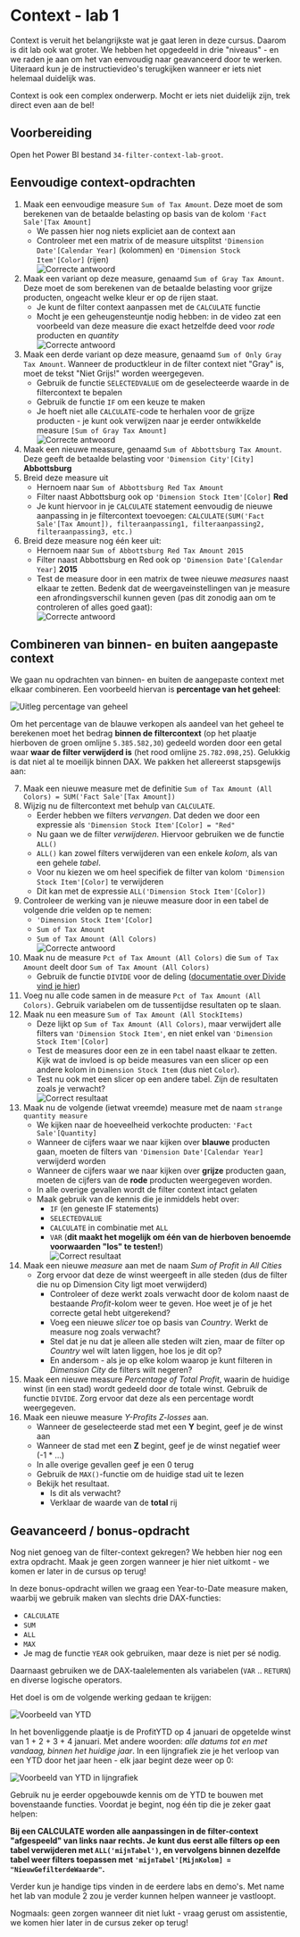 # Context - lab 1

Context is veruit het belangrijkste wat je gaat leren in deze cursus. Daarom is dit lab ook wat groter. We hebben het opgedeeld in drie "niveaus" - en we raden je aan om het van eenvoudig naar geavanceerd door te werken. Uiteraard kun je de instructievideo's terugkijken wanneer er iets niet helemaal duidelijk was.

Context is ook een complex onderwerp. Mocht er iets niet duidelijk zijn, trek direct even aan de bel!

## Voorbereiding

Open het Power BI bestand `34-filter-context-lab-groot`.

## Eenvoudige context-opdrachten

1. Maak een eenvoudige measure `Sum of Tax Amount`. Deze moet de som berekenen van de betaalde belasting op basis van de kolom `'Fact Sale'[Tax Amount]`
   * We passen hier nog niets expliciet aan de context aan
   * Controleer met een matrix of de measure uitsplitst `'Dimension Date'[Calendar Year]` (kolommen) en `'Dimension Stock Item'[Color]` (rijen)  
![Correcte antwoord](img/33-01-correctantwoord.png)
2. Maak een variant op deze measure, genaamd `Sum of Gray Tax Amount`. Deze moet de som berekenen van de betaalde belasting voor grijze producten, ongeacht welke kleur er op de rijen staat.
   * Je kunt de filter context aanpassen met de `CALCULATE` functie
   * Mocht je een geheugensteuntje nodig hebben: in de video zat een voorbeeld van deze measure die exact hetzelfde deed voor *rode* producten en *quantity*  
![Correcte antwoord](img/33-02-correctantwoord.png)
3. Maak een derde variant op deze measure, genaamd `Sum of Only Gray Tax Amount`. Wanneer de productkleur in de filter context niet "Gray" is, moet de tekst "Niet Grijs!" worden weergegeven.
   * Gebruik de functie `SELECTEDVALUE` om de geselecteerde waarde in de filtercontext te bepalen
   * Gebruik de functie `IF` om een keuze te maken
   * Je hoeft niet alle `CALCULATE`-code te herhalen voor de grijze producten - je kunt ook verwijzen naar je eerder ontwikkelde measure `[Sum of Gray Tax Amount]`  
![Correcte antwoord](img/33-03-correctantwoord.png)
4. Maak een nieuwe measure, genaamd `Sum of Abbottsburg Tax Amount`. Deze geeft de betaalde belasting voor `'Dimension City'[City]` **Abbottsburg**
5. Breid deze measure uit
   * Hernoem naar `Sum of Abbottsburg Red Tax Amount`
   * Filter naast Abbottsburg ook op `'Dimension Stock Item'[Color]` **Red**
   * Je kunt hiervoor in je `CALCULATE` statement eenvoudig de nieuwe aanpassing in je filtercontext toevoegen: `CALCULATE(SUM('Fact Sale'[Tax Amount]), filteraanpassing1, filteraanpassing2, filteraanpassing3, etc.)`
6. Breid deze measure nog één keer uit:
   * Hernoem naar `Sum of Abbottsburg Red Tax Amount 2015`
   * Filter naast Abbottsburg en Red ook op `'Dimension Date'[Calendar Year]` **2015**
   * Test de measure door in een matrix de twee nieuwe *measures* naast elkaar te zetten. Bedenk dat de weergaveinstellingen van je measure een afrondingsverschil kunnen geven (pas dit zonodig aan om te controleren of alles goed gaat):  
![Correcte antwoord](img/33-06-correctantwoord.png)

## Combineren van binnen- en buiten aangepaste context

We gaan nu opdrachten van binnen- en buiten de aangepaste context met elkaar combineren. Een voorbeeld hiervan is **percentage van het geheel**:

![Uitleg percentage van geheel](img/33-07-uitleg.png)

Om het percentage van de blauwe verkopen als aandeel van het geheel te berekenen moet het bedrag **binnen de filtercontext** (op het plaatje hierboven de groen omlijne `5.385.582,30`) gedeeld worden door een getal waar **waar de filter verwijderd is** (het rood omlijne `25.782.098,25`). Gelukkig is dat niet al te moeilijk binnen DAX. We pakken het allereerst stapsgewijs aan:

7. Maak een nieuwe measure met de definitie `Sum of Tax Amount (All Colors) = SUM('Fact Sale'[Tax Amount])`
8. Wijzig nu de filtercontext met behulp van `CALCULATE`.
   * Eerder hebben we filters *vervangen*. Dat deden we door een expressie als `'Dimension Stock Item'[Color] = "Red"`
   * Nu gaan we de filter *verwijderen*. Hiervoor gebruiken we de functie `ALL()`
   * `ALL()` kan zowel filters verwijderen van een enkele *kolom*, als van een gehele *tabel*. 
   * Voor nu kiezen we om heel specifiek de filter van kolom `'Dimension Stock Item'[Color]` te verwijderen
   * Dit kan met de expressie `ALL('Dimension Stock Item'[Color])`
9. Controleer de werking van je nieuwe measure door in een tabel de volgende drie velden op te nemen:
   * `'Dimension Stock Item'[Color]`
   * `Sum of Tax Amount`
   * `Sum of Tax Amount (All Colors)`  
![Correcte antwoord](img/33-09-correctantwoord.png)
10. Maak nu de measure `Pct of Tax Amount (All Colors)` die `Sum of Tax Amount` deelt door `Sum of Tax Amount (All Colors)`
    * Gebruik de functie `DIVIDE` voor de deling ([documentatie over Divide vind je hier](https://dax.guide/divide/))
11. Voeg nu alle code samen in de measure `Pct of Tax Amount (All Colors)`. Gebruik variabelen om de tussentijdse resultaten op te slaan.
12. Maak nu een measure `Sum of Tax Amount (All StockItems)`
    * Deze lijkt op `Sum of Tax Amount (All Colors)`, maar verwijdert alle filters van `'Dimension Stock Item'`, en niet enkel van `'Dimension Stock Item'[Color]`
    * Test de measures door een ze in een tabel naast elkaar te zetten. Kijk wat de invloed is op beide measures van een slicer op een andere kolom in `Dimension Stock Item` (dus niet `Color`).
    * Test nu ook met een slicer op een andere tabel. Zijn de resultaten zoals je verwacht?  
![Correct resultaat](img/33-12-testantwoord.gif)
13. Maak nu de volgende (ietwat vreemde) measure met de naam `strange quantity measure`
    * We kijken naar de hoeveelheid verkochte producten: `'Fact Sale'[Quantity]`
    * Wanneer de cijfers waar we naar kijken over **blauwe** producten gaan, moeten de filters van `'Dimension Date'[Calendar Year]` verwijderd worden
    * Wanneer de cijfers waar we naar kijken over **grijze** producten gaan, moeten de cijfers van de **rode** producten weergegeven worden.
    * In alle overige gevallen wordt de filter context intact gelaten
    * Maak gebruik van de kennis die je inmiddels hebt over:
      * `IF` (en geneste IF statements)
      * `SELECTEDVALUE`
      * `CALCULATE` in combinatie met `ALL`
      * `VAR` (**dit maakt het mogelijk om één van de hierboven benoemde voorwaarden "los" te testen!**)  
![Correct resultaat](img/33-13-correctantwoord.png)
14. Maak een nieuwe *measure* aan met de naam *Sum of Profit in All Cities*
    * Zorg ervoor dat deze de winst weergeeft in alle steden (dus de filter die nu op Dimension City ligt moet verwijderd)
      * Controleer of deze werkt zoals verwacht door de kolom naast de bestaande *Profit*-kolom weer te geven. Hoe weet je of je het correcte getal hebt  uitgerekend?
      * Voeg een nieuwe *slicer* toe op basis van *Country*. Werkt de measure nog zoals verwacht?
      * Stel dat je nu dat je alleen alle steden wilt zien, maar de filter op *Country* wel wilt laten liggen, hoe los je dit op?
      * En andersom - als je op elke kolom waarop je kunt filteren in *Dimension City* de filters wilt negeren?
15. Maak een nieuwe measure *Percentage of Total Profit*, waarin de huidige winst (in een stad) wordt gedeeld door de totale winst. Gebruik de functie `DIVIDE`. Zorg ervoor dat deze als een percentage wordt weergegeven.
16. Maak een nieuwe measure *Y-Profits Z-losses* aan.
    * Wanneer de geselecteerde stad met een **Y** begint, geef je de winst aan
    * Wanneer de stad met een **Z** begint, geef je de winst negatief weer (-1 * ...)
    * In alle overige gevallen geef je een 0 terug
    * Gebruik de `MAX()`-functie om de huidige stad uit te lezen
    * Bekijk het resultaat.
      * Is dit als verwacht?
      * Verklaar de waarde van de **total** rij

## Geavanceerd / bonus-opdracht

Nog niet genoeg van de filter-context gekregen? We hebben hier nog een extra opdracht. Maak je geen zorgen wanneer je hier niet uitkomt - we komen er later in de cursus op terug!

In deze bonus-opdracht willen we graag een Year-to-Date measure maken, waarbij we gebruik maken van slechts drie DAX-functies:

* `CALCULATE`
* `SUM`
* `ALL`
* `MAX`
* Je mag de functie `YEAR` ook gebruiken, maar deze is niet per sé nodig.

Daarnaast gebruiken we de DAX-taalelementen als variabelen (`VAR` .. `RETURN`) en diverse logische operators.

Het doel is om de volgende werking gedaan te krijgen:

![Voorbeeld van YTD](img/33-17-ytd-voorbeeld.png)

In het bovenliggende plaatje is de ProfitYTD op 4 januari de opgetelde winst van 1 + 2 + 3 + 4 januari. Met andere woorden: *alle datums tot en met vandaag, binnen het huidige jaar*. In een lijngrafiek zie je het verloop van een YTD door het jaar heen - elk jaar begint deze weer op 0:

![Voorbeeld van YTD in lijngrafiek](img/33-17-ytd-voorbeeld-lijngrafiek.png)

Gebruik nu je eerder opgebouwde kennis om de YTD te bouwen met bovenstaande functies. Voordat je begint, nog één tip die je zeker gaat helpen:

**Bij een CALCULATE worden alle aanpassingen in de filter-context "afgespeeld" van links naar rechts. Je kunt dus eerst alle filters op een tabel verwijderen met `ALL('mijnTabel')`, en vervolgens binnen dezelfde tabel weer filters toepassen met `'mijnTabel'[MijnKolom] = "NieuwGefilterdeWaarde"`.**

Verder kun je handige tips vinden in de eerdere labs en demo's. Met name het lab van module 2 zou je verder kunnen helpen wanneer je vastloopt.

Nogmaals: geen zorgen wanneer dit niet lukt - vraag gerust om assistentie, we komen hier later in de cursus zeker op terug!
